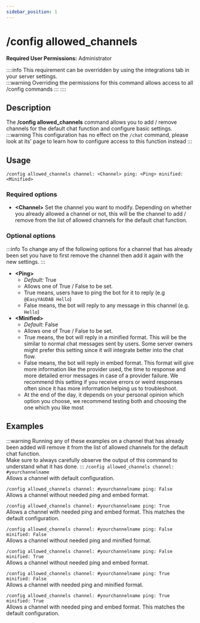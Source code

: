 ```yaml
---
sidebar_position: 1
---
```


# /config allowed_channels

**Required User Permissions:** Administrator

::::info
This requirement can be overridden by using the integrations tab in your server settings.<br/>
	:::warning
		Overriding the permissions for this command allows access to all /config commands
	:::
::::

## Description
The **/config allowed_channels** command allows you to add / remove channels for the default chat function and configure basic settings.
:::warning
	This configuration has no effect on the `/chat` command, please look at its' page to learn how to configure access to this function instead
:::

## Usage
`/config allowed_channels channel: <Channel> ping: <Ping> minified: <Minified>`
### Required options
- **\<Channel\>** Set the channel you want to modify. Depending on whether you already allowed a channel or not, this will be the channel to add / remove from the list of allowed channels for the default chat function.
### Optional options
:::info
	To change any of the following options for a channel that has already been set you have to first remove the channel then add it again with the new settings.
:::
- **\<Ping\>**
	- _Default:_ True
	- Allows one of True / False to be set. 
	- True means, users have to ping the bot for it to reply (e.g `@EasyYAUDAB Hello`)
	- False means, the bot will reply to any message in this channel (e.g. `Hello`)
- **\<Minified\>**
	- _Default:_ False
	- Allows one of True / False to be set. 
	- True means, the bot will reply in a minified format. This will be the similar to normal chat messages sent by users. Some server owners might prefer this setting since it will integrate better into the chat flow.
	- False means, the bot will reply in embed format. This format will give more information like the provider used, the time to response and more detailed error messages in case of a provider failure. We recommend this setting if you receive errors or weird responses often since it has more information helping us to troubleshoot.
	- At the end of the day, it depends on your personal opinion which option you choose, we recommend testing both and choosing the one which you like most

## Examples
:::warning
	Running any of these examples on a channel that has already been added will remove it from the list of allowed channels for the default chat function.<br/>
	Make sure to always carefully observe the output of this command to understand what it has done.
:::
`/config allowed_channels channel: #yourchannelname`<br/>
Allows a channel with default configuration.

`/config allowed_channels channel: #yourchannelname ping: False`<br/>
Allows a channel without needed ping and embed format.

`/config allowed_channels channel: #yourchannelname ping: True`<br/>
Allows a channel with needed ping and embed format. This matches the default configuration.

`/config allowed_channels channel: #yourchannelname ping: False minified: False`<br/>
Allows a channel without needed ping and minified format.

`/config allowed_channels channel: #yourchannelname ping: False minified: True`<br/>
Allows a channel without needed ping and embed format.

`/config allowed_channels channel: #yourchannelname ping: True minified: False`<br/>
Allows a channel with needed ping and minified format.

`/config allowed_channels channel: #yourchannelname ping: True minified: True`<br/>
Allows a channel with needed ping and embed format. This matches the default configuration.